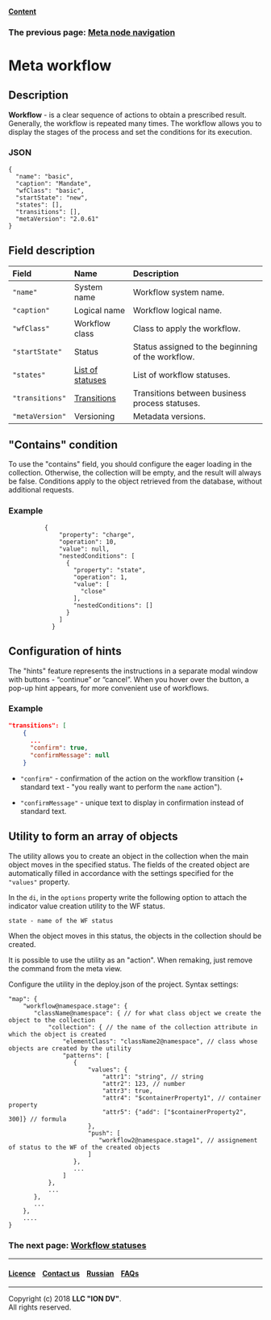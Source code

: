 #### [Content](/docs/en/index.md)

### The previous page: [Meta node navigation](/docs/en/2_system_description/metadata_structure/meta_navigation/navigation_nodes.md) 

# Meta workflow

## Description

**Workflow** - is a clear sequence of actions to obtain a prescribed result. Generally, the workflow is repeated many times. The workflow allows you to display the stages of the process and set the conditions for its execution.

### JSON

```
{
  "name": "basic",
  "caption": "Mandate",
  "wfClass": "basic",
  "startState": "new",
  "states": [],
  "transitions": [],
  "metaVersion": "2.0.61"
}
```

## Field description

| Field | Name |Description  |
|:-----|:-------|:-----------|
|`"name"`| System name  | Workflow system name.|
|`"caption"`| Logical name   | Workflow logical name.|
|`"wfClass"`| Workflow class | Class to apply the workflow.|
|`"startState"`| Status   | Status assigned to the beginning of the workflow.|
|`"states"`|  [List of statuses](/docs/en/2_system_description/metadata_structure/meta_workflows/status_wf.md) | List of workflow statuses. |
|`"transitions"`|  [Transitions](/docs/en/2_system_description/metadata_structure/meta_workflows/transitions_wf.md)  | Transitions between  business process statuses. |
|`"metaVersion"`|  Versioning | Metadata versions.

## "Сontains" condition

To use the "contains" field, you should configure the eager loading in the collection. Otherwise, the collection will be empty, and the result will always be false. Conditions apply to the object retrieved from the database, without additional requests.

### Example

```
          {
              "property": "charge",
              "operation": 10,
              "value": null,
              "nestedConditions": [
                {
                  "property": "state",
                  "operation": 1,
                  "value": [
                    "close"
                  ],
                  "nestedConditions": []
                }
              ]
            }
```

## Configuration of hints

The "hints" feature represents the instructions in a separate modal window with buttons - “continue” or “cancel”. When you hover over the button, a pop-up hint appears, for more convenient use of workflows.

### Example

```json
"transitions": [
    {
      ...
      "confirm": true,
      "confirmMessage": null
    }
```

* `"confirm"` - confirmation of the action on the workflow transition (+ standard text - "you really want to perform the `name` action").

* `"confirmMessage"` - unique text to display in confirmation instead of standard text.

## Utility to form an array of objects

The utility allows you to create an object in the collection when the main object moves in the specified status. The fields of the created object are automatically filled in accordance with the settings specified for the `"values"` property.

In the `di`, in the `options` property write the following option to attach the indicator value creation utility to the WF status. 

```
state - name of the WF status
```
When the object moves in this status, the objects in the collection should be created. 

It is possible to use the utility as an "action". When remaking, just remove the command from the meta view.

Configure the utility in the deploy.json of the project. Syntax settings:

```
"map": {
    "workflow@namespace.stage": {
       "className@namespace": { // for what class object we create the object to the collection
           "collection": { // the name of the collection attribute in which the object is created
               "elementClass": "className2@namespace", // class whose objects are created by the utility
               "patterns": [
                  {
                      "values": {
                          "attr1": "string", // string
                          "attr2": 123, // number
                          "attr3": true,
                          "attr4": "$containerProperty1", // container property
                          "attr5": {"add": ["$containerProperty2", 300]} // formula
                      },
                      "push": [
                         "workflow2@namespace.stage1", // assignement of status to the WF of the created objects
                      ]
                  },
                  ...
               ]
           },
           ...
       },
       ...
    },
    ....
}
```

### The next page: [Workflow statuses](/docs/en/2_system_description/metadata_structure/meta_workflows/status_wf.md)

--------------------------------------------------------------------------  


 #### [Licence](/LICENSE) &ensp;  [Contact us](https://iondv.com) &ensp;  [Russian](/docs/ru/2_system_description/metadata_structure/meta_workflows/meta_workflows.md)   &ensp; [FAQs](/faqs.md)   <div><img src="https://mc.iondv.com/watch/local/docs/framework" style="position:absolute; left:-9999px;" height=1 width=1 alt="iondv metrics"></div>       



--------------------------------------------------------------------------  

Copyright (c) 2018 **LLC "ION DV"**.  
All rights reserved. 